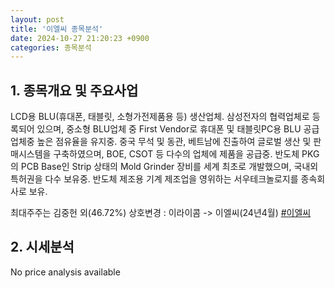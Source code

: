 ```yaml
---
layout: post
title: '이엘씨 종목분석'
date: 2024-10-27 21:20:23 +0900
categories: 종목분석
---
```


## 1. 종목개요 및 주요사업

LCD용 BLU(휴대폰, 태블릿, 소형가전제품용 등) 생산업체. 삼성전자의 협력업체로 등록되어 있으며, 중소형 BLU업체 중 First Vendor로 휴대폰 및 태블릿PC용 BLU 공급업체중 높은 점유율을 유지중. 중국 무석 및 동관, 베트남에 진출하여 글로벌 생산 및 판매시스템을 구축하였으며, BOE, CSOT 등 다수의 업체에 제품을 공급중. 반도체 PKG의 PCB Base인 Strip 상태의 Mold Grinder 장비를 세계 최초로 개발했으며, 국내외 특허권을 다수 보유중. 반도체 제조용 기계 제조업을 영위하는 서우테크놀로지를 종속회사로 보유.

최대주주는 김중헌 외(46.72%) 상호변경 : 이라이콤 -> 이엘씨(24년4월)
[#이엘씨](#)

## 2. 시세분석

No price analysis available
